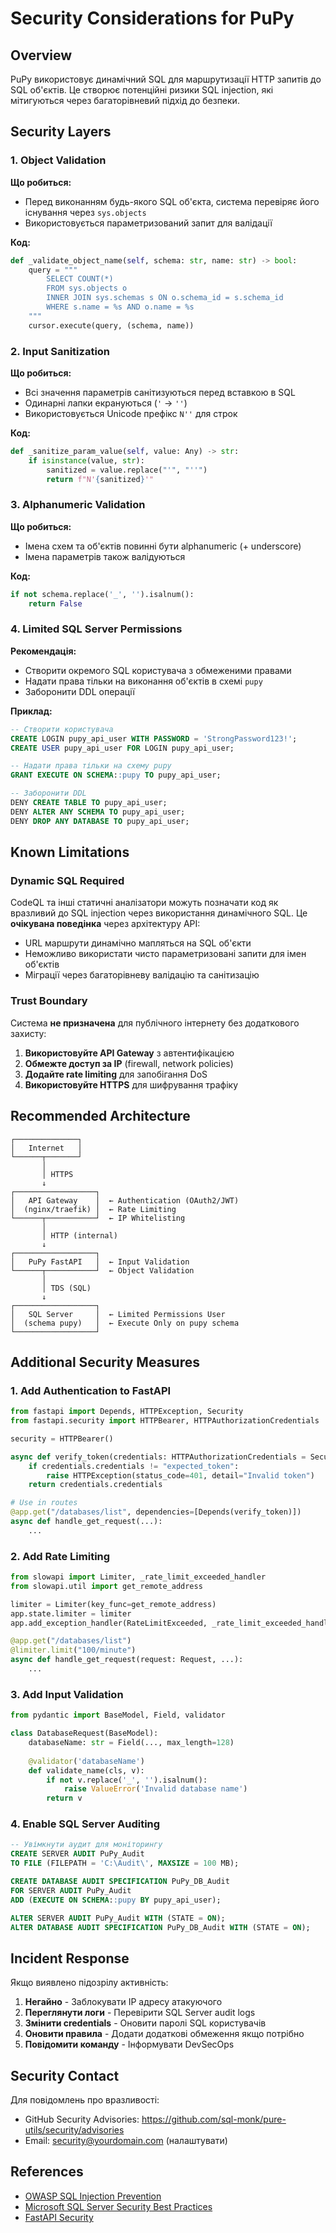 # Security Considerations for PuPy

## Overview

PuPy використовує динамічний SQL для маршрутизації HTTP запитів до SQL об'єктів. Це створює потенційні ризики SQL injection, які мітигуються через багаторівневий підхід до безпеки.

## Security Layers

### 1. Object Validation

**Що робиться:**
- Перед виконанням будь-якого SQL об'єкта, система перевіряє його існування через `sys.objects`
- Використовується параметризований запит для валідації

**Код:**
```python
def _validate_object_name(self, schema: str, name: str) -> bool:
    query = """
        SELECT COUNT(*)
        FROM sys.objects o
        INNER JOIN sys.schemas s ON o.schema_id = s.schema_id
        WHERE s.name = %s AND o.name = %s
    """
    cursor.execute(query, (schema, name))
```

### 2. Input Sanitization

**Що робиться:**
- Всі значення параметрів санітизуються перед вставкою в SQL
- Одинарні лапки екрануються (`'` → `''`)
- Використовується Unicode префікс `N''` для строк

**Код:**
```python
def _sanitize_param_value(self, value: Any) -> str:
    if isinstance(value, str):
        sanitized = value.replace("'", "''")
        return f"N'{sanitized}'"
```

### 3. Alphanumeric Validation

**Що робиться:**
- Імена схем та об'єктів повинні бути alphanumeric (+ underscore)
- Імена параметрів також валідуються

**Код:**
```python
if not schema.replace('_', '').isalnum():
    return False
```

### 4. Limited SQL Server Permissions

**Рекомендація:**
- Створити окремого SQL користувача з обмеженими правами
- Надати права тільки на виконання об'єктів в схемі `pupy`
- Заборонити DDL операції

**Приклад:**
```sql
-- Створити користувача
CREATE LOGIN pupy_api_user WITH PASSWORD = 'StrongPassword123!';
CREATE USER pupy_api_user FOR LOGIN pupy_api_user;

-- Надати права тільки на схему pupy
GRANT EXECUTE ON SCHEMA::pupy TO pupy_api_user;

-- Заборонити DDL
DENY CREATE TABLE TO pupy_api_user;
DENY ALTER ANY SCHEMA TO pupy_api_user;
DENY DROP ANY DATABASE TO pupy_api_user;
```

## Known Limitations

### Dynamic SQL Required

CodeQL та інші статичні аналізатори можуть позначати код як вразливий до SQL injection через використання динамічного SQL. Це **очікувана поведінка** через архітектуру API:

- URL маршрути динамічно мапляться на SQL об'єкти
- Неможливо використати чисто параметризовані запити для імен об'єктів
- Міграції через багаторівневу валідацію та санітизацію

### Trust Boundary

Система **не призначена** для публічного інтернету без додаткового захисту:

1. **Використовуйте API Gateway** з автентифікацією
2. **Обмежте доступ за IP** (firewall, network policies)
3. **Додайте rate limiting** для запобігання DoS
4. **Використовуйте HTTPS** для шифрування трафіку

## Recommended Architecture

```
┌──────────────┐
│   Internet   │
└──────┬───────┘
       │
       │ HTTPS
       ↓
┌──────────────────┐
│   API Gateway    │  ← Authentication (OAuth2/JWT)
│  (nginx/traefik) │  ← Rate Limiting
└──────┬───────────┘  ← IP Whitelisting
       │
       │ HTTP (internal)
       ↓
┌──────────────────┐
│   PuPy FastAPI   │  ← Input Validation
└──────┬───────────┘  ← Object Validation
       │
       │ TDS (SQL)
       ↓
┌──────────────────┐
│   SQL Server     │  ← Limited Permissions User
│  (schema pupy)   │  ← Execute Only on pupy schema
└──────────────────┘
```

## Additional Security Measures

### 1. Add Authentication to FastAPI

```python
from fastapi import Depends, HTTPException, Security
from fastapi.security import HTTPBearer, HTTPAuthorizationCredentials

security = HTTPBearer()

async def verify_token(credentials: HTTPAuthorizationCredentials = Security(security)):
    if credentials.credentials != "expected_token":
        raise HTTPException(status_code=401, detail="Invalid token")
    return credentials.credentials

# Use in routes
@app.get("/databases/list", dependencies=[Depends(verify_token)])
async def handle_get_request(...):
    ...
```

### 2. Add Rate Limiting

```python
from slowapi import Limiter, _rate_limit_exceeded_handler
from slowapi.util import get_remote_address

limiter = Limiter(key_func=get_remote_address)
app.state.limiter = limiter
app.add_exception_handler(RateLimitExceeded, _rate_limit_exceeded_handler)

@app.get("/databases/list")
@limiter.limit("100/minute")
async def handle_get_request(request: Request, ...):
    ...
```

### 3. Add Input Validation

```python
from pydantic import BaseModel, Field, validator

class DatabaseRequest(BaseModel):
    databaseName: str = Field(..., max_length=128)
    
    @validator('databaseName')
    def validate_name(cls, v):
        if not v.replace('_', '').isalnum():
            raise ValueError('Invalid database name')
        return v
```

### 4. Enable SQL Server Auditing

```sql
-- Увімкнути аудит для моніторингу
CREATE SERVER AUDIT PuPy_Audit
TO FILE (FILEPATH = 'C:\Audit\', MAXSIZE = 100 MB);

CREATE DATABASE AUDIT SPECIFICATION PuPy_DB_Audit
FOR SERVER AUDIT PuPy_Audit
ADD (EXECUTE ON SCHEMA::pupy BY pupy_api_user);

ALTER SERVER AUDIT PuPy_Audit WITH (STATE = ON);
ALTER DATABASE AUDIT SPECIFICATION PuPy_DB_Audit WITH (STATE = ON);
```

## Incident Response

Якщо виявлено підозрілу активність:

1. **Негайно** - Заблокувати IP адресу атакуючого
2. **Переглянути логи** - Перевірити SQL Server audit logs
3. **Змінити credentials** - Оновити паролі SQL користувачів
4. **Оновити правила** - Додати додаткові обмеження якщо потрібно
5. **Повідомити команду** - Інформувати DevSecOps

## Security Contact

Для повідомлень про вразливості:
- GitHub Security Advisories: https://github.com/sql-monk/pure-utils/security/advisories
- Email: security@yourdomain.com (налаштувати)

## References

- [OWASP SQL Injection Prevention](https://cheatsheetseries.owasp.org/cheatsheets/SQL_Injection_Prevention_Cheat_Sheet.html)
- [Microsoft SQL Server Security Best Practices](https://learn.microsoft.com/en-us/sql/relational-databases/security/security-center-for-sql-server-database-engine-and-azure-sql-database)
- [FastAPI Security](https://fastapi.tiangolo.com/tutorial/security/)
